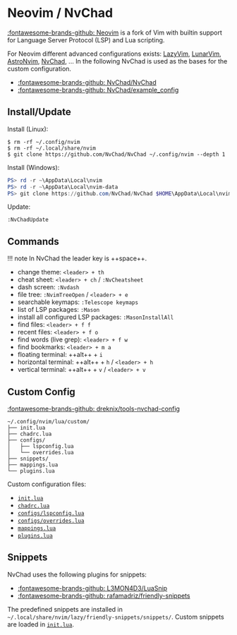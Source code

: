 # Neovim / NvChad

[:fontawesome-brands-github: Neovim](https://github.com/neovim/neovim/)
is a fork of Vim with builtin support for Language Server Protocol (LSP)
and Lua scripting.

For Neovim different advanced configurations exists:
[LazyVim](https://github.com/LazyVim/LazyVim/),
[LunarVim](https://github.com/LunarVim/LunarVim/),
[AstroNvim](https://github.com/AstroNvim/AstroNvim/),
[NvChad](https://github.com/NvChad/NvChad/), ...
In the following NvChad is used as the bases for the custom configuration.

* [:fontawesome-brands-github: NvChad/NvChad](https://github.com/NvChad/NvChad/)
* [:fontawesome-brands-github: NvChad/example_config](https://github.com/NvChad/example_config/)

## Install/Update

Install (Linux):

```console
$ rm -rf ~/.config/nvim
$ rm -rf ~/.local/share/nvim
$ git clone https://github.com/NvChad/NvChad ~/.config/nvim --depth 1
```

Install (Windows):

```ps1
PS> rd -r ~\AppData\Local\nvim
PS> rd -r ~\AppData\Local\nvim-data
PS> git clone https://github.com/NvChad/NvChad $HOME\AppData\Local\nvim --depth 1
```

Update:

```vim
:NvChadUpdate
```

## Commands

!!! note
    In NvChad the leader key is ++space++.

* change theme: `<leader> + th`
* cheat sheet: `<leader> + ch` / `:NvCheatsheet`
* dash screen: `:Nvdash`
* file tree: `:NvimTreeOpen` / `<leader> + e`
* searchable keymaps: `:Telescope keymaps`
* list of LSP packages: `:Mason`
* install all configured LSP packages: `:MasonInstallAll` 
* find files: `<leader> + f f`
* recent files: `<leader> + f o`
* find words (live grep): `<leader> + f w`
* find bookmarks: `<leader> + m a`
* floating terminal: ++alt++ + `i`
* horizontal terminal: ++alt++ + `h` / `<leader> + h`
* vertical terminal: ++alt++ + `v` / `<leader> + v`

## Custom Config

[:fontawesome-brands-github: dreknix/tools-nvchad-config](https://github.com/dreknix/tools-nvchad-config/)

```
~/.config/nvim/lua/custom/
├── init.lua
├── chadrc.lua
├── configs/
│   ├── lspconfig.lua
│   └── overrides.lua
├── snippets/
├── mappings.lua
└── plugins.lua
```

Custom configuration files:

* [`init.lua`](init_lua.md)
* [`chadrc.lua`](chadrc_lua.md)
* [`configs/lspconfig.lua`](configs_lspconfig_lua.md)
* [`configs/overrides.lua`](configs_overrides_lua.md)
* [`mappings.lua`](mappings_lua.md)
* [`plugins.lua`](plugins_lua.md)

## Snippets

NvChad uses the following plugins for snippets:

* [:fontawesome-brands-github: L3MON4D3/LuaSnip](https://github.com/L3MON4D3/LuaSnip/)
* [:fontawesome-brands-github: rafamadriz/friendly-snippets](https://github.com/rafamadriz/friendly-snippets/)

The predefined snippets are installed in `~/.local/share/nvim/lazy/friendly-snippets/snippets/`. Custom snippets are loaded in [`init.lua`](init_lua.md).

